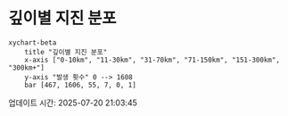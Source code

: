 # 깊이별 지진 분포

```mermaid
xychart-beta
    title "깊이별 지진 분포"
    x-axis ["0-10km", "11-30km", "31-70km", "71-150km", "151-300km", "300km+"]
    y-axis "발생 횟수" 0 --> 1608
    bar [467, 1606, 55, 7, 0, 1]
```

업데이트 시간: 2025-07-20 21:03:45
